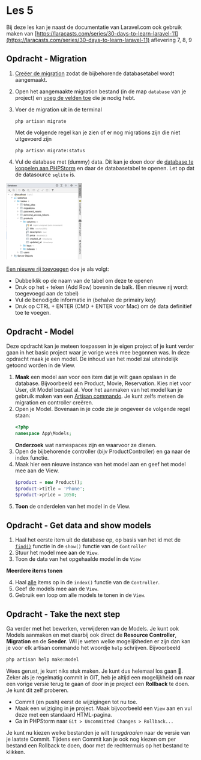 # Les 5

Bij deze les kan je naast de documentatie van Laravel.com ook gebruik maken van 
[https://laracasts.com/series/30-days-to-learn-laravel-11](https://laracasts.com/series/30-days-to-learn-laravel-11) aflevering 7, 8, 9



## Opdracht - Migration

1. [Creëer de migration](https://laravel.com/docs/11.x/migrations#generating-migrations) zodat de bijbehorende databasetabel wordt aangemaakt. 
2. Open het aangemaakte migration bestand (in de map `database` van je project) en [voeg de velden toe](https://laravel.com/docs/11.x/migrations#creating-tables) die je nodig hebt.
3. Voer de migration uit in de terminal
   ```
   php artisan migrate
   ```
   Met de volgende regel kan je zien of er nog migrations zijn die niet uitgevoerd zijn
 
   ```
   php artisan migrate:status
   ```
 4. Vul de database met (dummy) data. Dit kan je doen door de [database te koppelen aan PHPStorm](https://www.jetbrains.com/help/phpstorm/mariadb.html) en daar de databasetabel te openen. Let op dat de datasource `sqlite` is.
   <img src="../images/phpstorm-database.png" width="40%"/>
   
   [Een nieuwe rij toevoegen](https://www.jetbrains.com/help/phpstorm/table-editor.html) doe je als volgt:
   
   - Dubbelklik op de naam van de tabel om deze te openen
   - Druk op het + teken (Add Row) bovenin de balk. (Een nieuwe rij wordt toegevoegd aan de tabel)
   - Vul de benodigde informatie in (behalve de primairy key)
   - Druk op CTRL + ENTER (CMD + ENTER voor Mac) om de data definitief toe te voegen.

## Opdracht - Model

Deze opdracht kan je meteen toepassen in je eigen project of je kunt verder gaan in het basic project waar je vorige week mee begonnen was. In deze opdracht maak je een model. De inhoud van het model zal uiteindelijk getoond worden in de View.

1. **Maak** een model aan voor een item dat je wilt gaan opslaan in de database. Bijvoorbeeld een Product, Movie, Reservation. Kies niet voor User, dit Model bestaat al. Voor het aanmaken van het model kan je gebruik maken van een [Artisan commando](https://laravel.com/docs/11.x/eloquent#generating-model-classes). Je kunt zelfs meteen de migration en controller creëren.
2. Open je Model. Bovenaan in je code zie je ongeveer de volgende regel staan:
   ```PHP
   <?php
   namespace App\Models;
   ```
   **Onderzoek** wat namespaces zijn en waarvoor ze dienen. 
4. Open de bijbehorende controller (bijv ProductController) en ga naar de index functie. 
5. Maak hier een nieuwe instance van het model aan en geef het model mee aan de View. 
   ```PHP
   $product = new Product();
   $product->title = 'Phone';
   $product->price = 1050;
   ```
6. **Toon** de onderdelen van het model in de View.

## Opdracht - Get data and show models

1. Haal het eerste item uit de database op, op basis van het id met de [`find()`](https://laravel.com/docs/11.x/eloquent#retrieving-single-models) functie in de `show()` functie van de `Controller`
2. Stuur het model mee aan de `View`.
3. Toon de data van het opgehaalde model in de `View`

**Meerdere items tonen**

4. Haal [alle](https://laravel.com/docs/11.x/eloquent#retrieving-models) items op in de `index()` functie van de `Controller`.
5. Geef de models mee aan de `View`.
6. Gebruik een loop om alle models te tonen in de `View`.

## Opdracht - Take the next step

Ga verder met het bewerken, verwijderen van de Models. Je kunt ook Models aanmaken en met daarbij ook direct de **Resource Controller**, **Migration** en de **Seeder**. Wil je weten welke mogelijkheden er zijn dan kan je voor elk artisan commando het woordje `help` schrijven. Bijvoorbeeld
```bash
php artisan help make:model
```

Wees gerust, je kunt niks stuk maken. Je kunt dus helemaal los gaan 🤪. Zeker als je regelmatig commit in GIT, heb je altijd een mogelijkheid om naar een vorige versie terug te gaan of door in je project een **Rollback** te doen. Je kunt dit zelf proberen. 
- Commit (en push) eerst de wijzigingen tot nu toe.
- Maak een wijziging in je project. Maak bijvoorbeeld een `View` aan en vul deze met een standaard HTML-pagina.
- Ga in PHPStorm naar `Git > Uncommitted Changes > Rollback...`

Je kunt nu kiezen welke bestanden je wilt _terugdraaien_ naar de versie van je laatste Commit. Tijdens een Commit kan je ook nog kiezen om per bestand een Rollback te doen, door met de rechtermuis op het bestand te klikken. 
